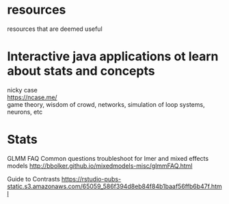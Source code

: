 # resources
resources that are deemed useful

# Interactive java applications ot learn about stats and concepts
nicky case  
https://ncase.me/  
game theory, wisdom of crowd, networks, simulation of loop systems, neurons, etc

# Stats
GLMM FAQ
Common questions troubleshoot for lmer and mixed effects models
http://bbolker.github.io/mixedmodels-misc/glmmFAQ.html

Guide to Contrasts
https://rstudio-pubs-static.s3.amazonaws.com/65059_586f394d8eb84f84b1baaf56ffb6b47f.html
